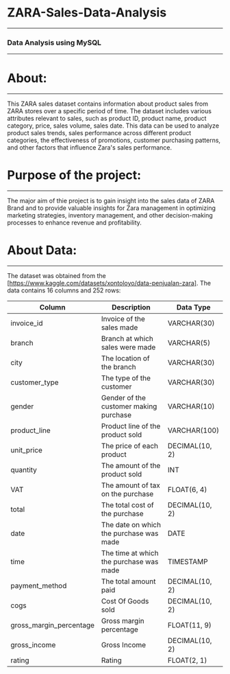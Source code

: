 # ZARA-Sales-Data-Analysis
------------------------------
### Data Analysis using MySQL
----------------------------
# About:
-------------------------
This ZARA sales dataset contains information about product sales from ZARA stores over a specific period of time. The dataset includes various attributes relevant to sales, such as product ID, product name, product category, price, sales volume, sales date. This data can be used to analyze product sales trends, sales performance across different product categories, the effectiveness of promotions, customer purchasing patterns, and other factors that influence Zara's sales performance.


# Purpose of the project:
---------------------------
The major aim of thie project is to gain insight into the sales data of ZARA Brand and to provide valuable insights for Zara management in optimizing marketing strategies, inventory management, and other decision-making processes to enhance revenue and profitability.



# About Data:
------------------
The dataset was obtained from the  [https://www.kaggle.com/datasets/xontoloyo/data-penjualan-zara]. The data contains 16 columns and 252 rows:


| Column                 | Description                                   | Data Type       |
|------------------------|-----------------------------------------------|-----------------|
| invoice_id             | Invoice of the sales made                     | VARCHAR(30)     |
| branch                 | Branch at which sales were made               | VARCHAR(5)      |
| city                   | The location of the branch                    | VARCHAR(30)     |
| customer_type          | The type of the customer                       | VARCHAR(30)     |
| gender                 | Gender of the customer making purchase        | VARCHAR(10)     |
| product_line           | Product line of the product sold               | VARCHAR(100)    |
| unit_price             | The price of each product                     | DECIMAL(10, 2)  |
| quantity               | The amount of the product sold                | INT             |
| VAT                    | The amount of tax on the purchase             | FLOAT(6, 4)     |
| total                  | The total cost of the purchase                | DECIMAL(10, 2)  |
| date                   | The date on which the purchase was made       | DATE            |
| time                   | The time at which the purchase was made       | TIMESTAMP       |
| payment_method         | The total amount paid                         | DECIMAL(10, 2)  |
| cogs                   | Cost Of Goods sold                            | DECIMAL(10, 2)  |
| gross_margin_percentage| Gross margin percentage                       | FLOAT(11, 9)   |
| gross_income           | Gross Income                                  | DECIMAL(10, 2)  |
| rating                 | Rating                                        | FLOAT(2, 1)    |
